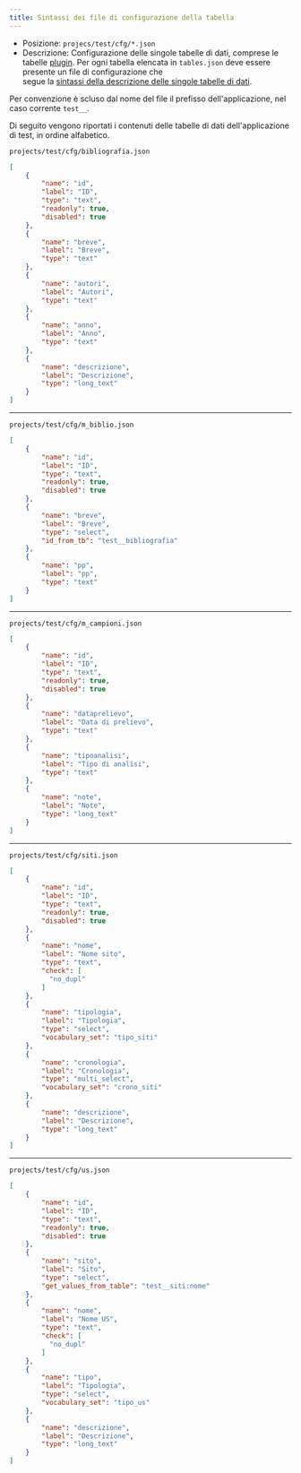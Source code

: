 ```yaml
---
title: Sintassi dei file di configurazione della tabella
---
```



- Posizione: `projecs/test/cfg/*.json`
- Descrizione: Configurazione delle singole tabelle di dati, comprese le tabelle [plugin](/voc#plugin).
Per ogni tabella elencata in `tables.json` deve essere presente un file di configurazione che  
segue la [sintassi della descrizione delle singole tabelle di dati](/config/data-tables-syntax).

Per convenzione è scluso dal nome del file il prefisso dell'applicazione, nel caso corrente `test__`.

Di seguito vengono riportati i contenuti delle tabelle di dati dell'applicazione di test,
in ordine alfabetico.

`projects/test/cfg/bibliografia.json`
```json
[
    {
        "name": "id",
        "label": "ID",
        "type": "text",
        "readonly": true,
        "disabled": true
    },
    {
        "name": "breve",
        "label": "Breve",
        "type": "text"
    },
    {
        "name": "autori",
        "label": "Autori",
        "type": "text"
    },
    {
        "name": "anno",
        "label": "Anno",
        "type": "text"
    },
    {
        "name": "descrizione",
        "label": "Descrizione",
        "type": "long_text"
    }
]
```

---

`projects/test/cfg/m_biblio.json`
```json
[
    {
        "name": "id",
        "label": "ID",
        "type": "text",
        "readonly": true,
        "disabled": true
    },
    {
        "name": "breve",
        "label": "Breve",
        "type": "select",
        "id_from_tb": "test__bibliografia"
    },
    {
        "name": "pp",
        "label": "pp",
        "type": "text"
    }
]
``` 

---

`projects/test/cfg/m_campioni.json`
```json
[
    {
        "name": "id",
        "label": "ID",
        "type": "text",
        "readonly": true,
        "disabled": true
    },
    {
        "name": "dataprelievo",
        "label": "Data di prelievo",
        "type": "text"
    },
    {
        "name": "tipoanalisi",
        "label": "Tipo di analisi",
        "type": "text"
    },
    {
        "name": "note",
        "label": "Note",
        "type": "long_text"
    }
]
``` 

---

`projects/test/cfg/siti.json`
```json
[
    {
        "name": "id",
        "label": "ID",
        "type": "text",
        "readonly": true,
        "disabled": true
    },
    {
        "name": "nome",
        "label": "Nome sito",
        "type": "text",
        "check": [
          "no_dupl"
        ]
    },
    {
        "name": "tipologia",
        "label": "Tipologia",
        "type": "select",
        "vocabulary_set": "tipo_siti"
    },
    {
        "name": "cronologia",
        "label": "Cronologia",
        "type": "multi_select",
        "vocabulary_set": "crono_siti"
    },
    {
        "name": "descrizione",
        "label": "Descrizione",
        "type": "long_text"
    }
]
``` 

---

`projects/test/cfg/us.json`
```json
[
    {
        "name": "id",
        "label": "ID",
        "type": "text",
        "readonly": true,
        "disabled": true
    },
    {
        "name": "sito",
        "label": "Sito",
        "type": "select",
        "get_values_from_table": "test__siti:nome"
    },
    {
        "name": "nome",
        "label": "Nome US",
        "type": "text",
        "check": [
          "no_dupl"
        ]
    },
    {
        "name": "tipo",
        "label": "Tipologia",
        "type": "select",
        "vocabulary_set": "tipo_us"
    },
    {
        "name": "descrizione",
        "label": "Descrizione",
        "type": "long_text"
    }
]
``` 
